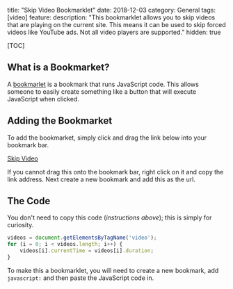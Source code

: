 title: "Skip Video Bookmarklet"
date: 2018-12-03
category: General
tags: [video]
feature:
description: "This bookmarklet allows you to skip videos that are playing on the current site. This means it can be used to skip forced videos like YouTube ads. Not all video players are supported."
hidden: true

[TOC]

## What is a Bookmarket?
A [bookmarlet](https://en.wikipedia.org/wiki/Bookmarklet) is a bookmark that runs JavaScript code. This allows someone to easily create something like a button that will execute JavaScript when clicked.

## Adding the Bookmarket
To add the bookmarket, simply click and drag the link below into your bookmark bar.

<a href="javascript:videos = document.getElementsByTagName('video'); for (i = 0; i < videos.length; i++) { videos[i].currentTime = videos[i].duration; }">Skip Video</a>

If you cannot drag this onto the bookmark bar, right click on it and copy the link address. Next create a new bookmark and add this as the url.

## The Code
You don't need to copy this code (*instructions above*); this is simply for curiosity.

```javascript
videos = document.getElementsByTagName('video'); 
for (i = 0; i < videos.length; i++) { 
    videos[i].currentTime = videos[i].duration; 
}
```

To make this a bookmarklet, you will need to create a new bookmark, add `javascript:` and then paste the JavaScript code in.